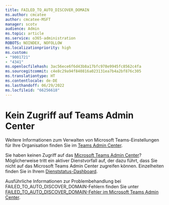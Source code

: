 ```yaml
---
title: FAILED_TO_AUTO_DISCOVER_DOMAIN
ms.author: cmcatee
author: cmcatee-MSFT
manager: scotv
audience: Admin
ms.topic: article
ms.service: o365-administration
ROBOTS: NOINDEX, NOFOLLOW
ms.localizationpriority: high
ms.custom:
- "9001721"
- "4341"
ms.openlocfilehash: 3ac56ece6f6d43b8a17bfc978e9945fc8562c4fa
ms.sourcegitcommit: c4e8c29a94f840816a023131ea7b4a2bf876c305
ms.translationtype: HT
ms.contentlocale: de-DE
ms.lasthandoff: 06/29/2022
ms.locfileid: "66256618"
---
```

# <a name="no-access-to-teams-admin-center"></a>Kein Zugriff auf Teams Admin Center

Weitere Informationen zum Verwalten von Microsoft Teams-Einstellungen für Ihre Organisation finden Sie im [Teams Admin Center](https://docs.microsoft.com/microsoftteams/enable-features-office-365).

Sie haben keinen Zugriff auf das [Microsoft Teams Admin Center](https://docs.microsoft.com/microsoftteams/enable-features-office-365)? Möglicherweise tritt ein aktiver Dienstvorfall auf, der dazu führt, dass Sie nicht auf das Microsoft Teams Admin Center zugreifen können. Einzelheiten finden Sie in Ihrem [Dienststatus-Dashboard](https://status.office365.com/).

Ausführliche Informationen zur Problembehandlung bei FAILED_TO_AUTO_DISCOVER_DOMAIN-Fehlern finden Sie unter [FAILED_TO_AUTO_DISCOVER_DOMAIN-Fehler im Microsoft Teams Admin Center](https://docs.microsoft.com/microsoftteams/troubleshoot/teams-administration/failed-to-auto-discover-domain-error-teams-admin-center).
